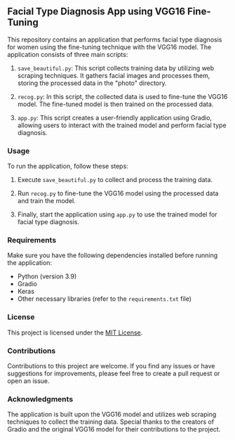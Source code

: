 ## Facial Type Diagnosis App using VGG16 Fine-Tuning

This repository contains an application that performs facial type diagnosis for women using the fine-tuning technique with the VGG16 model. The application consists of three main scripts:

1. `save_beautiful.py`: This script collects training data by utilizing web scraping techniques. It gathers facial images and processes them, storing the processed data in the "photo" directory.

2. `recog.py`: In this script, the collected data is used to fine-tune the VGG16 model. The fine-tuned model is then trained on the processed data.

3. `app.py`: This script creates a user-friendly application using Gradio, allowing users to interact with the trained model and perform facial type diagnosis.

### Usage

To run the application, follow these steps:

1. Execute `save_beautiful.py` to collect and process the training data.

2. Run `recog.py` to fine-tune the VGG16 model using the processed data and train the model.

3. Finally, start the application using `app.py` to use the trained model for facial type diagnosis.

### Requirements

Make sure you have the following dependencies installed before running the application:

- Python (version 3.9)
- Gradio
- Keras
- Other necessary libraries (refer to the `requirements.txt` file)

### License

This project is licensed under the [MIT License](LICENSE).

### Contributions

Contributions to this project are welcome. If you find any issues or have suggestions for improvements, please feel free to create a pull request or open an issue.

### Acknowledgments

The application is built upon the VGG16 model and utilizes web scraping techniques to collect the training data. Special thanks to the creators of Gradio and the original VGG16 model for their contributions to the project.
